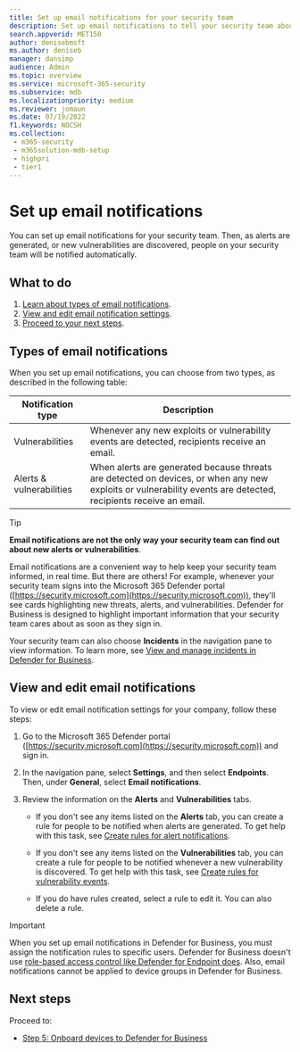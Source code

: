 ```yaml
---
title: Set up email notifications for your security team
description: Set up email notifications to tell your security team about alerts and vulnerabilities in Defender for Business.
search.appverid: MET150
author: denisebmsft
ms.author: deniseb
manager: dansimp 
audience: Admin
ms.topic: overview
ms.service: microsoft-365-security
ms.subservice: mdb
ms.localizationpriority: medium
ms.reviewer: jomaun
ms.date: 07/19/2022
f1.keywords: NOCSH 
ms.collection: 
 - m365-security
 - m365solution-mdb-setup
 - highpri
 - tier1
---
```


# Set up email notifications

You can set up email notifications for your security team. Then, as alerts are generated, or new vulnerabilities are discovered, people on your security team will be notified automatically. 

## What to do

1. [Learn about types of email notifications](#types-of-email-notifications).
2. [View and edit email notification settings](#view-and-edit-email-notifications).
3. [Proceed to your next steps](#next-steps).

## Types of email notifications

When you set up email notifications, you can choose from two types, as described in the following table:

| Notification type  | Description  |
|---------|---------|
| Vulnerabilities  | Whenever any new exploits or vulnerability events are detected, recipients receive an email. |
| Alerts & vulnerabilities  | When alerts are generated because threats are detected on devices, or when any new exploits or vulnerability events are detected, recipients receive an email. |

> [!TIP]
> **Email notifications are not the only way your security team can find out about new alerts or vulnerabilities**.
> 
> Email notifications are a convenient way to help keep your security team informed, in real time. But there are others! For example, whenever your security team signs into the Microsoft 365 Defender portal ([https://security.microsoft.com](https://security.microsoft.com)), they'll see cards highlighting new threats, alerts, and vulnerabilities. Defender for Business is designed to highlight important information that your security team cares about as soon as they sign in.
> 
> Your security team can also choose **Incidents** in the navigation pane to view information. To learn more, see [View and manage incidents in Defender for Business](mdb-view-manage-incidents.md).

## View and edit email notifications

To view or edit email notification settings for your company, follow these steps:

1. Go to the Microsoft 365 Defender portal ([https://security.microsoft.com](https://security.microsoft.com)) and sign in.

2. In the navigation pane, select **Settings**, and then select **Endpoints**. Then, under **General**, select **Email notifications**. 

3. Review the information on the **Alerts** and **Vulnerabilities** tabs.

   - If you don't see any items listed on the **Alerts** tab, you can create a rule for people to be notified when alerts are generated. To get help with this task, see [Create rules for alert notifications](../defender-endpoint/configure-email-notifications.md).

   - If you don't see any items listed on the **Vulnerabilities** tab, you can create a rule for people to be notified whenever a new vulnerability is discovered. To get help with this task, see [Create rules for vulnerability events](../defender-endpoint/configure-vulnerability-email-notifications.md).

   - If you do have rules created, select a rule to edit it. You can also delete a rule. 

> [!IMPORTANT]
> When you set up email notifications in Defender for Business, you must assign the notification rules to specific users. Defender for Business doesn't use [role-based access control like Defender for Endpoint does](../defender-endpoint/rbac.md). Also, email notifications cannot be applied to device groups in Defender for Business. 

## Next steps

Proceed to:

- [Step 5: Onboard devices to Defender for Business](mdb-onboard-devices.md)
